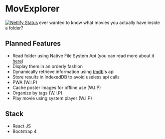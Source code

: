 # MovExplorer
[![Netlify Status](https://api.netlify.com/api/v1/badges/a45cc1f3-0cfd-4030-ace0-6a01cb3b8994/deploy-status)](https://app.netlify.com/sites/condescending-haibt-b05e44/deploys)
ever wanted to know what movies you actually have inside a folder?

## Planned Features

- Read folder using Native File System Api (you can read more about it [here](https://web.dev/native-file-system/))
- Display them in an orderly fashion
- Dynamically retrieve information using [tmdb](https://developer.tmdb.org)'s api
- Store results in IndexedDB to avoid useless api calls
- PWA (W.I.P)
- Cache poster images for offline use (W.I.P)
- Organize by tags (W.I.P)
- Play movie using system player (W.I.P)


## Stack

- React JS
- Bootstrap 4